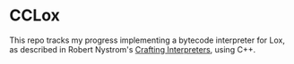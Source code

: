 # CCLox

This repo tracks my progress implementing a bytecode interpreter for Lox, as described in Robert Nystrom's [Crafting Interpreters](https://craftinginterpreters.com), using C++.
